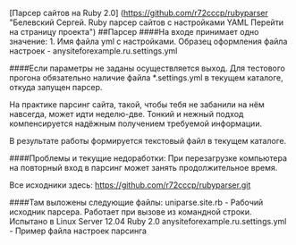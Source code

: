 [Парсер сайтов на Ruby 2.0] (https://github.com/r72cccp/rubyparser "Белевский Сергей. Ruby парсер сайтов с настройками YAML Перейти на страницу проекта")
##Парсер 
####На входе принимает одно значение:
    1. Имя файла yml с настройками. Образец оформления файла настроек - anysiteforexample.ru.settings.yml

####Если параметры не заданы осуществляется выход. 
  Для тестового прогона обязательно наличие файла *.settings.yml в текущем каталоге, откуда запущен парсер.

  На практике парсинг сайта, такой, чтобы тебя не забанили на нём навсегда, может идти неделю-две. Тонкий и нежный подход компенсируется надёжным получением требуемой информации.

  В результате работы формируется текстовый файл в текущем каталоге.

####Проблемы и текущие недоработки:
  При перезагрузке компьютера на повторный вход в парсинг может занять продолжительное время. 

  Все исходники здесь: https://github.com/r72cccp/rubyparser.git 

####Там выложены следующие файлы: 
  uniparse.site.rb                  - Рабочий исходник парсера. Работает при вызове из командной строки. Испытано в Linux Server 12.04 Ruby 2.0
  anysiteforexample.ru.settings.yml - Пример файла настроек парсинга 
